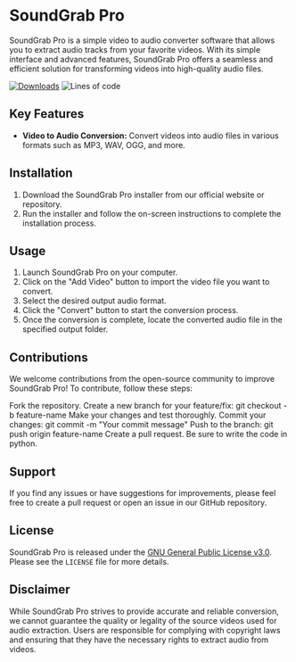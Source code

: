 # SoundGrab Pro

SoundGrab Pro is a simple video to audio converter software that allows you to extract audio tracks from your favorite videos. With its simple interface and advanced features, SoundGrab Pro offers a seamless and efficient solution for transforming videos into high-quality audio files.

[![Downloads](https://img.shields.io/github/downloads/sh1kto/SoundGrab-Pro/total?color=blueviolet&style=for-the-badge)](https://github.com/sh1kto/SoundGrab-Pro/releases)
![Lines of code](https://img.shields.io/tokei/lines/github/sh1kto/SoundGrab-Pro?color=blueviolet&label=lines%20of%20code&style=for-the-badge)
## Key Features

- **Video to Audio Conversion:** Convert videos into audio files in various formats such as MP3, WAV, OGG, and more.

## Installation

1. Download the SoundGrab Pro installer from our official website or repository.
2. Run the installer and follow the on-screen instructions to complete the installation process.

## Usage

1. Launch SoundGrab Pro on your computer.
2. Click on the "Add Video" button to import the video file you want to convert.
3. Select the desired output audio format.
4. Click the "Convert" button to start the conversion process.
5. Once the conversion is complete, locate the converted audio file in the specified output folder.

## Contributions

We welcome contributions from the open-source community to improve SoundGrab Pro!
To contribute, follow these steps:

Fork the repository.
Create a new branch for your feature/fix: git checkout -b feature-name
Make your changes and test thoroughly.
Commit your changes: git commit -m "Your commit message"
Push to the branch: git push origin feature-name
Create a pull request.
Be sure to write the code in python.

## Support

If you find any issues or have suggestions for improvements, please feel free to create a pull request or open an issue in our GitHub repository.

## License

SoundGrab Pro is released under the [GNU General Public License v3.0](https://www.gnu.org/licenses/gpl-3.0.en.html). Please see the `LICENSE` file for more details.

## Disclaimer

While SoundGrab Pro strives to provide accurate and reliable conversion, we cannot guarantee the quality or legality of the source videos used for audio extraction. Users are responsible for complying with copyright laws and ensuring that they have the necessary rights to extract audio from videos.

